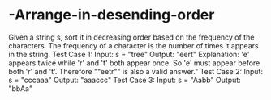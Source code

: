 # -Arrange-in-desending-order
Given a string s, sort it in decreasing order based on the frequency of the characters. The frequency of a character is the number of times it appears in the string. 
Test Case 1: 
Input: s = "tree" 
Output: "eert" 
Explanation: 'e' appears twice while 'r' and 't' both appear once. So 'e' must appear before both 'r' and 't'. Therefore ""eetr"" is also a valid answer." 
Test Case 2: 
Input: s = "cccaaa" 
Output: "aaaccc" 
Test Case 3: 
Input: s = "Aabb" 
Output: "bbAa"
